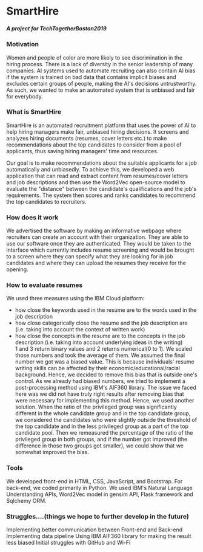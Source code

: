 # SmartHire
##### A project for TechTogetherBoston2019 ##

### Motivation
Women and people of color are more likely to see discrimination in the hiring process. There is a lack of diversity in the senior leadership of many companies. AI systems used to automate recruiting can also contain AI bias if the system is trained on bad data that contains implicit biases and excludes certain groups of people, making the AI's decisions untrustworthy. As such, we wanted to make an automated system that is unbiased and fair for everybody.

### What is SmartHire
SmartHire is an automated recruitment platform that uses the power of AI to help hiring managers make fair, unbiased hiring decisions. It screens and analyzes hiring documents (resumes, cover letters etc.) to make recommendations about the top candidates to consider from a pool of applicants, thus saving hiring managers' time and resources.

Our goal is to make recommendations about the suitable applicants for a job automatically and unbiasedly. To achieve this, we developed a web application that can read and extract content from resumes/cover letters and job descriptions and then use the Word2Vec open-source model to evaluate the "distance" between the candidate's qualifications and the job's requirements. The system then scores and ranks candidates to recommend the top candidates to recruiters.

### How does it work
We advertised the software by making an informative webpage where recruiters can create an account with their organization. They are able to use our software once they are authenticated. They would be taken to the interface which currently includes resume screening and would be brought to a screen where they can specify what they are looking for in job candidates and where they can upload the resumes they receive for the opening.

### How to evaluate resumes
We used three measures using the IBM Cloud platform:</br>
- how close the keywords used in the resume are to the words used in the job description</br>
- how close categorically close the resume and the job description are (i.e. taking into account the context of written work)</br>
- how close the concepts in the resume are to the concepts in the job description (i.e. taking into account underlying ideas in the writing)</br>
1 and 3 return binary values and 2 returns numerical(0 to 1). We scaled those numbers and took the average of them. We assumed the final number we got was a biased value. This is because individuals' resume writing skills can be affected by their economic/educational/racial background. Hence, we decided to remove this bias that is outside one's control. As we already had biased numbers, we tried to implement a post-processing method using IBM's AIF360 library. The issue we faced here was we did not have truly right results after removing bias that were necessary for implementing this method. Hence, we used another solution. When the ratio of the privileged group was significantly different in the whole candidate group and in the top candidate group, we considered the candidates who were slightly outside the threshold of the top candidate and in the less privileged group as a part of the top candidate pool. Then we remeasured the percentage of the ratio of the privileged group in both groups, and if the number got improved (the difference in those two groups got smaller), we could show that we somewhat improved the bias.</br>

### Tools
We developed front-end in HTML, CSS, JavaScript, and Bootstrap. For back-end, we coded primarily in Python. We used IBM's Natural Language Understanding APIs, Word2Vec model in gensim API, Flask framework and Sqlchemy ORM.

### Struggles....(things we hope to further develop in the future)
Implementing better communication between Front-end and Back-end
Implementing data pipeline
Using IBM AIF360 library for making the result less biased
Initial struggles with GitHub and Wi-Fi

